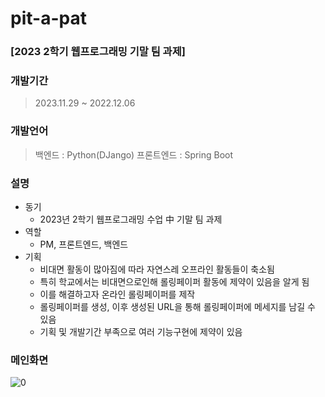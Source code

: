 # pit-a-pat
### [2023 2학기 웹프로그래밍 기말 팀 과제]
 
### 개발기간
 > 2023.11.29 ~ 2022.12.06
 
 ### 개발언어
 > 백엔드 : Python(DJango)
 > 프론트엔드 : Spring Boot
 
 ### 설명
 + 동기
   + 2023년 2학기 웹프로그래밍 수업 中 기말 팀 과제<br>
 + 역할
   + PM, 프론트엔드, 백엔드<br>
 + 기획
   + 비대면 활동이 많아짐에 따라 자연스레 오프라인 활동들이 축소됨
   + 특히 학교에서는 비대면으로인해 롤링페이퍼 활동에 제약이 있음을 알게 됨
   + 이를 해결하고자 온라인 롤링페이퍼를 제작
   + 롤링페이퍼를 생성, 이후 생성된 URL을 통해 롤링페이퍼에 메세지를 남길 수 있음
   + 기획 및 개발기간 부족으로 여러 기능구현에 제약이 있음
 
 ### 메인화면
 ![0](https://github.com/Link-State/pit-a-pat/assets/60739875/63b8abe9-4a31-4896-9886-75a80b58374e)








